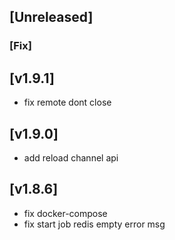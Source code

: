 ## [Unreleased]


### [Fix]


## [v1.9.1]

- fix remote dont close



## [v1.9.0]

- add reload channel api

## [v1.8.6]

- fix docker-compose
- fix start job redis empty error msg

